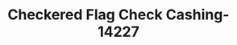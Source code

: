 ---
f_zip-code: 40962
f_state-code: KY
title: Checkered Flag Check Cashing-14227
f_phone: 606-599-0588
f_city-only: Manchester
f_address: 503 Richmond Road Manchester
f_location-unique-id: '14227'
slug: checkered-flag-check-cashing-14227
updated-on: '2024-05-30T13:46:58.046Z'
created-on: '2024-05-30T13:36:59.803Z'
published-on: '2024-05-30T13:54:32.469Z'
f_city-state: cms/city/manchester-ky.md
f_company: cms/company/checkered-flag-check-cashing.md
f_state: cms/state/kentucky.md
layout: '[payday-loan].html'
tags: payday-loan
---